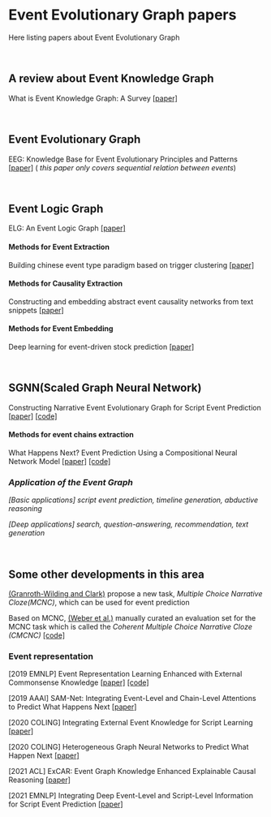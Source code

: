 # Event Evolutionary Graph papers
Here listing papers about Event Evolutionary Graph  

<br>
  
## A review about Event Knowledge Graph
What is Event Knowledge Graph: A Survey [[paper]](https://arxiv.org/pdf/2112.15280.pdf)  

<br>

## Event Evolutionary Graph
EEG: Knowledge Base for Event Evolutionary Principles and Patterns [[paper]](http://ir.hit.edu.cn/~zyli/papers/eeg_smp17.pdf)
(    _this paper only covers sequential relation between events_)

<br>

## Event Logic Graph
ELG: An Event Logic Graph [[paper]](https://arxiv.org/pdf/1907.08015.pdf)
#### Methods for Event Extraction
Building chinese event type paradigm based on trigger clustering [[paper]](https://aclanthology.org/I13-1036.pdf)
#### Methods for Causality Extraction
Constructing and embedding abstract event causality networks from text snippets [[paper]]()
#### Methods for Event Embedding
Deep learning for event-driven stock prediction [[paper]](http://ir.hit.edu.cn/~xding/docs/Deep%20Learning%20for%20Event-Driven%20Stock%20Prediction.pdf)

<br>

## SGNN(Scaled Graph Neural Network)
Constructing Narrative Event Evolutionary Graph for Script Event Prediction [[paper]](https://www.ijcai.org/proceedings/2018/0584.pdf)
[[code]](https://github.com/eecrazy/ConstructingNEEG_IJCAI_2018)
#### Methods for event chains extraction
What Happens Next? Event Prediction Using a Compositional Neural Network Model [[paper]](https://mark.granroth-wilding.co.uk/files/aaai2016.pdf) [[code]](https://mark.granroth-wilding.co.uk/papers/what_happens_next/)
### *Application of the Event Graph*
*[Basic applications] script event prediction, timeline generation, abductive reasoning*

*[Deep applications] search, question-answering, recommendation, text generation*

<br>

## Some other developments in this area
[(Granroth-Wilding and Clark)](https://mark.granroth-wilding.co.uk/files/aaai2016.pdf) propose a new task, *Multiple Choice Narrative Cloze(MCNC)*, which can be used for event prediction

Based on MCNC, [(Weber et al.)](https://arxiv.org/pdf/1711.07611.pdf) manually curated an evaluation set for the MCNC task which is called the *Coherent Multiple Choice Narrative Cloze (CMCNC)* [[code]](https://github.com/stonybrooknlp/event-tensors)



### Event representation
[2019 EMNLP] Event Representation Learning Enhanced with External Commonsense Knowledge [[paper]](https://aclanthology.org/D19-1495.pdf) [[code]](https://github.com/MagiaSN/CommonsenseERL_EMNLP_2019)

[2019 AAAI] SAM-Net: Integrating Event-Level and Chain-Level Attentions to Predict What Happens Next [[paper]](https://ojs.aaai.org/index.php/AAAI/article/view/4655/4533)

[2020 COLING] Integrating External Event Knowledge for Script Learning [[paper]](https://aclanthology.org/2020.coling-main.27.pdf)

[2020 COLING] Heterogeneous Graph Neural Networks to Predict What Happen Next [[paper]](https://aclanthology.org/2020.coling-main.29.pdf)

[2021 ACL] ExCAR: Event Graph Knowledge Enhanced Explainable Causal Reasoning [[paper]](https://aclanthology.org/2021.acl-long.183.pdf)

[2021 EMNLP] Integrating Deep Event-Level and Script-Level Information for Script Event Prediction [[paper]](https://arxiv.org/pdf/2110.15706.pdf)




